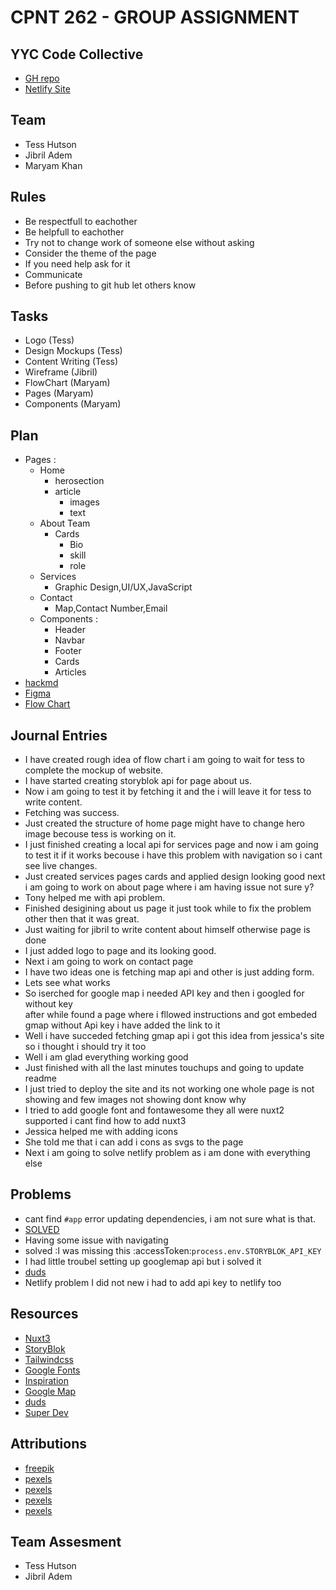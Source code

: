 # CPNT 262 - GROUP ASSIGNMENT

## YYC Code Collective

- [GH repo](https://github.com/maryambkhan/cpnt262-group-assignment3)
- [Netlify Site]()

## Team

- Tess Hutson
- Jibril Adem
- Maryam Khan

## Rules

- Be respectfull to eachother
- Be helpfull to eachother
- Try not to change work of someone else without asking
- Consider the theme of the page
- If you need help ask for it
- Communicate
- Before pushing to git hub let others know

## Tasks

- Logo (Tess)
- Design Mockups (Tess)
- Content Writing (Tess)
- Wireframe (Jibril)
- FlowChart (Maryam)
- Pages  (Maryam)
- Components (Maryam)

## Plan

 - Pages :
     - Home
        - herosection
        - article
            - images
            - text
     - About Team
        - Cards
           - Bio
           - skill
           - role
     - Services
       - Graphic Design,UI/UX,JavaScript
     - Contact
        - Map,Contact Number,Email
   - Components :
       - Header
       - Navbar
       - Footer
       - Cards
       - Articles
  - [hackmd](https://hackmd.io/Xeq--taORAuCBjLpOH0SsQ?both) 
  - [Figma](https://www.figma.com/file/GcUnHwF836HBozFskuJHdx/Group-Project---Design-Concept?node-id=0%3A1)
  - [Flow Chart](https://www.figma.com/file/VdzyyQrVXhqogkaCjQZ3eK/cpnt262-Team?node-id=0%3A1) 

## Journal Entries

 - I have created rough idea of flow chart i am going to wait for tess to complete the 
   mockup of website.
 - I have started creating storyblok api for page about us.
 - Now i am going to test it by fetching it and the i will leave it for tess to write content.
 - Fetching was success.
 - Just created the structure of home page might have to change hero image becouse tess is working on 
   it.
 - I just finished creating a local api for services page and now i am going to test it if it works
  becouse i have this problem with navigation so i cant see live changes.
 - Just created services pages cards and applied design looking good next i am going to work on about page
   where i am having issue not sure y?
 - Tony helped me with api problem.
 - Finished desigining about us page it just took while to fix the problem other then that it was great.
 - Just waiting for jibril to write content about himself otherwise page is done
 - I  just added logo to page and its looking good.
 - Next i am going to work on contact page 
 - I have two ideas one is fetching map api and other is just adding form.
 - Lets see what works 
 - So iserched for google map i needed API key and then i googled for without key  
   after while found a page where i fllowed instructions and got embeded gmap without Api key
   i have added the link to it
 - Well i have succeded fetching gmap api i got this idea from jessica's site so i thought i should try it too
 - Well i am glad everything working good
 - Just finished with all the last minutes touchups and going to update readme 
 - I just tried to deploy the site and its not working one whole page is not showing 
   and few images not showing dont know why 
 - I tried to add google font and fontawesome they all were nuxt2 supported 
   i cant find how to add nuxt3
 - Jessica helped me with adding icons 
 - She told me that i can add i cons as svgs to the page 
 - Next i am going to solve netlify problem as i am done with everything else
 
 ## Problems

 - cant find `#app` error updating dependencies,  i am not sure what is that.
 - [SOLVED](https://github.com/storyblok/storyblok-vue/issues/13)
 - Having some issue with navigating 
 -  solved :I was missing this :accessToken:`process.env.STORYBLOK_API_KEY`
 - I had little troubel setting up googlemap api but i solved it
 - [duds](https://blog.duda.co/responsive-google-maps-for-your-website)
 - Netlify problem I did not new i had to add api key to netlify too

## Resources

 - [Nuxt3](https://v3.nuxtjs.org/)
 - [StoryBlok](https://www.storyblok.com/mp/storyblok-meets-vue3-nuxt3)
 - [Tailwindcss](https://tailwindcss.nuxtjs.org/tailwind/config/)
 - [Google Fonts](https://google-fonts.nuxtjs.org/setup)
 - [Inspiration](https://www.hilvy.io/)
 - [Google Map](https://developers.google.com/maps/documentation/embed/get-started)
 - [duds](https://blog.duda.co/responsive-google-maps-for-your-website)
 - [Super Dev](https://www.youtube.com/watch?v=JS9Pl3vcWTM)

## Attributions

- [freepik](https://www.freepik.com/premium-vector/concept-web-design-website-page-development-working-processtemplate-landing-page-website_18981803.htm#query=web%20development&position=31&from_view=search)
- [pexels](https://images.pexels.com/photos/160107/pexels-photo-160107.jpeg?auto=compress&cs=tinysrgb&w=1260&h=750&dpr=1)
- [pexels](https://images.pexels.com/photos/4578665/pexels-photo-4578665.jpeg?cs=srgb&dl=pexels-markus-winkler-4578665.jpg&fm=jpg)
- [pexels](https://images.pexels.com/photos/4348404/pexels-photo-4348404.jpeg?auto=compress&cs=tinysrgb&w=1260&h=750&dpr=1)
- [pexels](https://images.pexels.com/photos/1714340/pexels-photo-1714340.jpeg?auto=compress&cs=tinysrgb&w=1260&h=750&dpr=1)

## Team Assesment

- Tess Hutson
- Jibril Adem